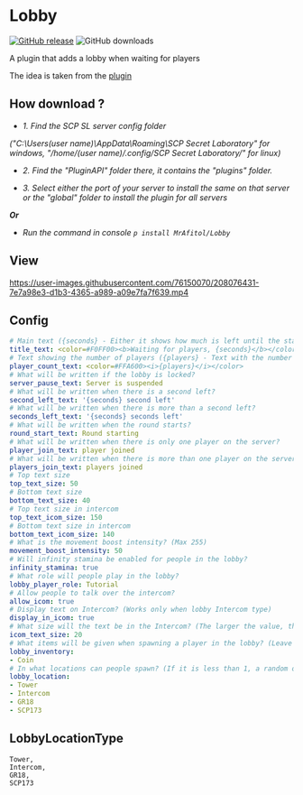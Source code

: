 # Lobby
[![GitHub release](https://flat.badgen.net/github/release/MrAfitol/Lobby)](https://github.com/MrAfitol/Lobby/releases/)
![GitHub downloads](https://flat.badgen.net/github/assets-dl/MrAfitol/Lobby)


A plugin that adds a lobby when waiting for players

The idea is taken from the [plugin](https://github.com/Michal78900/WaitAndChillReborn)
## How download ?
   - *1. Find the SCP SL server config folder*
   
   *("C:\Users\(user name)\AppData\Roaming\SCP Secret Laboratory\" for windows, "/home/(user name)/.config/SCP Secret Laboratory/" for linux)*
  
   - *2. Find the "PluginAPI" folder there, it contains the "plugins" folder.*
  
   - *3. Select either the port of your server to install the same on that server or the "global" folder to install the plugin for all servers*
  
  ***Or***
  
   - *Run the command in console `p install MrAfitol/Lobby`*
  
## View
https://user-images.githubusercontent.com/76150070/208076431-7e7a98e3-d1b3-4365-a989-a09e7fa7f639.mp4


## Config
```yml
# Main text ({seconds} - Either it shows how much is left until the start, or the server status is "Server is suspended", "Round starting")
title_text: <color=#F0FF00><b>Waiting for players, {seconds}</b></color>
# Text showing the number of players ({players} - Text with the number of players)
player_count_text: <color=#FFA600><i>{players}</i></color>
# What will be written if the lobby is locked?
server_pause_text: Server is suspended
# What will be written when there is a second left?
second_left_text: '{seconds} second left'
# What will be written when there is more than a second left?
seconds_left_text: '{seconds} seconds left'
# What will be written when the round starts?
round_start_text: Round starting
# What will be written when there is only one player on the server?
player_join_text: player joined
# What will be written when there is more than one player on the server?
players_join_text: players joined
# Top text size
top_text_size: 50
# Bottom text size
bottom_text_size: 40
# Top text size in intercom
top_text_icom_size: 150
# Bottom text size in intercom
bottom_text_icom_size: 140
# What is the movement boost intensity? (Max 255)
movement_boost_intensity: 50
# Will infinity stamina be enabled for people in the lobby?
infinity_stamina: true
# What role will people play in the lobby?
lobby_player_role: Tutorial
# Allow people to talk over the intercom?
allow_icom: true
# Display text on Intercom? (Works only when lobby Intercom type)
display_in_icom: true
# What size will the text be in the Intercom? (The larger the value, the smaller it will be)
icom_text_size: 20
# What items will be given when spawning a player in the lobby? (Leave blank to keep inventory empty)
lobby_inventory:
- Coin
# In what locations can people spawn? (If it is less than 1, a random one will be selected)
lobby_location:
- Tower
- Intercom
- GR18
- SCP173
```

## LobbyLocationType
```
Tower,
Intercom,
GR18,
SCP173
```
